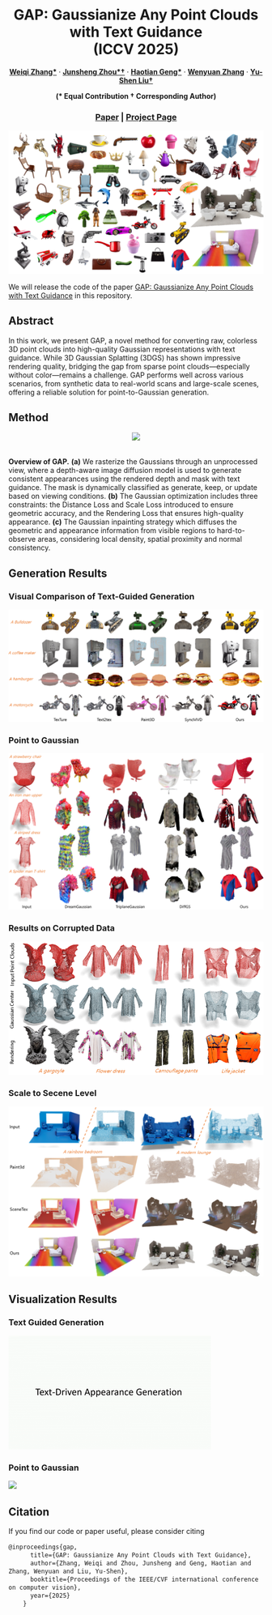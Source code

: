 <p align="center">
<h1 align="center">GAP: Gaussianize Any Point Clouds with Text Guidance <br>
(ICCV 2025)</h1>
<p align="center">
    <a href="https://weiqi-zhang.github.io/"><strong>Weiqi Zhang*</strong></a>
    ·
    <a href="https://junshengzhou.github.io/"><strong>Junsheng Zhou*†</strong></a>
    ·
    <a href="https://github.com/mts246/"><strong>Haotian Geng*</strong></a>
    ·
    <a href="https://wen-yuan-zhang.github.io/"><strong>Wenyuan Zhang</strong></a>
    ·
    <a href="https://yushen-liu.github.io/"><strong>Yu-Shen Liu†</strong></a>
</p>
<p align="center"><strong>(* Equal Contribution † Corresponding Author)</strong></p>
<h3 align="center"><a href="https://yushen-liu.github.io/main/pdf/LiuYS_ICCV25_GAP.pdf">Paper</a> | <a href="https://weiqi-zhang.github.io/GAP/">Project Page</a></h3>
<div align="center"></div>
</p>
<p align="center">
    <img src="figs/teaser.png" width="780" />
</p>



We will release the code of the paper <a href="https://weiqi-zhang.github.io/GAP/">GAP: Gaussianize Any Point Clouds with Text Guidance</a> in this repository.

## Abstract

<p>
In this work, we present GAP, a novel method for converting raw, colorless 3D point clouds into high-quality Gaussian representations with text guidance. While 3D Gaussian Splatting (3DGS) has shown impressive rendering quality, bridging the gap from sparse point clouds—especially without color—remains a challenge. GAP performs well across various scenarios, from synthetic data to real-world scans and large-scale scenes, offering a reliable solution for point-to-Gaussian generation.
          </p>


## Method

<p align="center">
  <img src="figs/method.png" width="780" />
</p>
<p style="margin-top: 30px">
<strong>Overview of GAP.</strong>
            <strong>(a)</strong> We rasterize the Gaussians through an unprocessed view, where a depth-aware image diffusion model is used to generate consistent appearances using the rendered depth and mask with text guidance. The mask is dynamically classified as generate, keep, or update based on viewing conditions. <strong>(b)</strong> The Gaussian optimization includes three constraints: the Distance Loss and Scale Loss introduced to ensure geometric accuracy, and the Rendering Loss that ensures high-quality appearance. <strong>(c)</strong> The Gaussian inpainting strategy which diffuses the geometric and appearance information from visible regions to hard-to-observe areas, considering local density, spatial proximity and normal consistency.





## Generation Results

### Visual Comparison of Text-Guided Generation

<img src="./figs/text.png" class="center">

### Point to Gaussian

<img src="./figs/point.png" class="center">

### Results on Corrupted Data

<img src="./figs/corrupted.png" class="center">

### Scale to Secene Level

<img src="./figs/scene.png" class="center">

## Visualization Results

### Text Guided Generation

<img src="./figs/text.gif" class="center">

### Point to Gaussian

<img src="./figs/point.gif" class="center">

## Citation

If you find our code or paper useful, please consider citing

    @inproceedings{gap,
          title={GAP: Gaussianize Any Point Clouds with Text Guidance},
          author={Zhang, Weiqi and Zhou, Junsheng and Geng, Haotian and Zhang, Wenyuan and Liu, Yu-Shen},
          booktitle={Proceedings of the IEEE/CVF international conference on computer vision},
          year={2025}
        }
